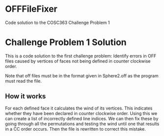 # OFFFileFixer
Code solution to the COSC363 Challenge Problem 1
<h1>Challenge Problem 1 Solution</h1>
<p>This is a code solution to the first challenge problem: Identify errors in OFF files caused by vertices of faces not being defined in counter clockwise order.</p>
<p>Note that off files must be in the format given in Sphere2.off as the program must read the file.</p>
<h2>How it works</h2>
<p>For each defined face it calculates the wind of its vertices. This indicates whether they have been declared in counter clockwise order. Using this we can create a list of incorrectly defined line indices. We can then fix these by going through all the permutations and testing the wind until one that results in a CC order occurs. Then the file is rewritten to correct this mistake.</p>
